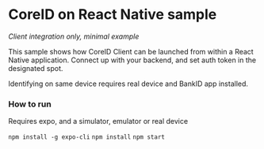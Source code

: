 # CoreID on React Native sample
_Client integration only, minimal example_

This sample shows how CoreID Client can be launched from within a React Native application.
Connect up with your backend, and set auth token in the designated spot.

Identifying on same device requires real device and BankID app installed.

### How to run

Requires expo, and a simulator, emulator or real device

`npm install -g expo-cli`
`npm install`
`npm start`